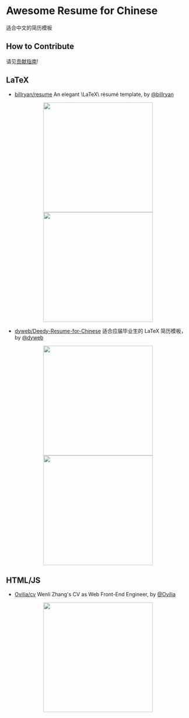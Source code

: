 # Awesome Resume for Chinese

适合中文的简历模板

## How to Contribute

请见[贡献指南](./contributing.md)!

## LaTeX

- [billryan/resume](https://github.com/billryan/resume) An elegant \LaTeX\ résumé template, by [@billryan](https://github.com/billryan)

<div align="center">
	<img src="https://camo.githubusercontent.com/0d99783a2574d01ff332749761e1b05b5dc390ff/687474703a2f2f37786f6a72782e636f6d312e7a302e676c622e636c6f7564646e2e636f6d2f646f63732f726573756d652d7a685f434e2e706e67" width="300">
    <img src="https://camo.githubusercontent.com/49acefc685c74053315818a494b8ca2e15745386/687474703a2f2f37786f6a72782e636f6d312e7a302e676c622e636c6f7564646e2e636f6d2f646f63732f726573756d652e706e67" width="300">
</div>

- [dyweb/Deedy-Resume-for-Chinese](https://github.com/dyweb/Deedy-Resume-for-Chinese) 适合应届毕业生的 LaTeX 简历模板，by [@dyweb](https://github.com/dyweb)

<div align="center">
	<img src="https://raw.githubusercontent.com/dyweb/Deedy-Resume-for-Chinese/master/OpenFonts.Chinese/sample-image.png" width="300">
    <img src="https://raw.githubusercontent.com/dyweb/Deedy-Resume-for-Chinese/master/OpenFonts/sample-image.png" width="300">
</div>

## HTML/JS

- [Ovilia/cv](https://github.com/Ovilia/cv) Wenli Zhang's CV as Web Front-End Engineer, by [@Ovilia](https://github.com/Ovilia)

<div align="center">
	<img src="https://raw.githubusercontent.com/Ovilia/cv/gh-pages/img/cv.png" width="300">
</div>
